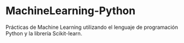 # MachineLearning-Python
Prácticas de Machine Learning utilizando el lenguaje de programación Python y la librería Scikit-learn.
